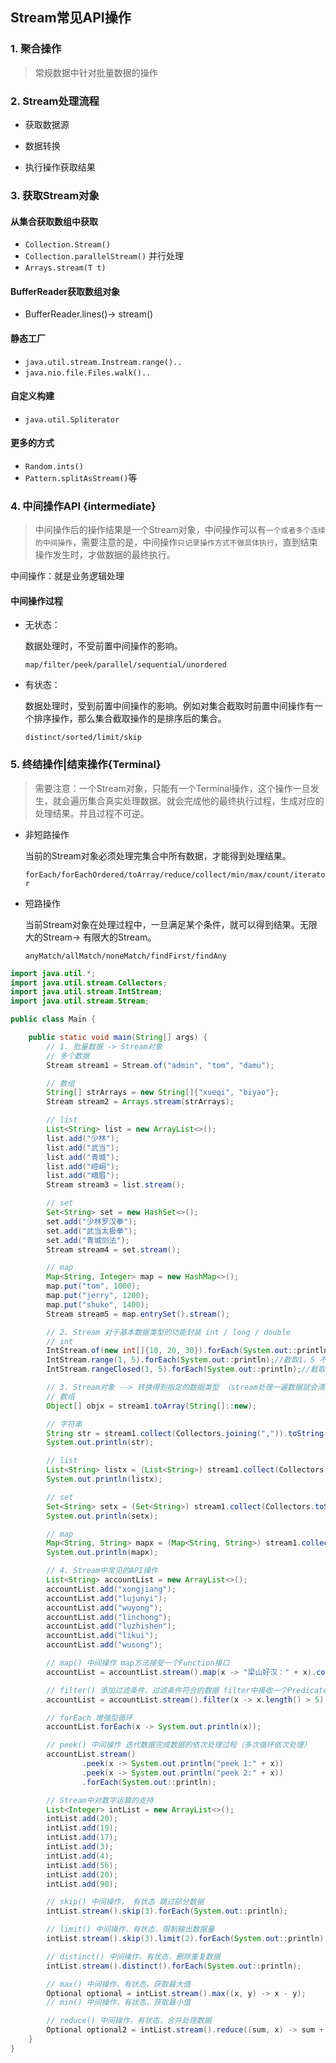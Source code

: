 ## Stream常见API操作

### 1. 聚合操作

> 常规数据中针对批量数据的操作

### 2. Stream处理流程

- 获取数据源

- 数据转换

- 执行操作获取结果

### 3. 获取Stream对象

#### 从集合获取数组中获取

- `Collection.Stream()`
- `Collection.parallelStream()` 并行处理
- `Arrays.stream(T t)`

#### BufferReader获取数组对象

- BufferReader.lines()-> stream()

#### 静态工厂

- `java.util.stream.Instream.range()..`
- `java.nio.file.Files.walk()..`

#### 自定义构建

- `java.util.Spliterator`

#### 更多的方式

- `Random.ints()`
- `Pattern.splitAsStream()`等

### 4. 中间操作API {intermediate}

> 中间操作后的操作结果是一个Stream对象，中间操作可以有`一个或者多个连续的中间操作`，需要注意的是，中间操作`只记录操作方式不做具体执行`，直到结束操作发生时，才做数据的最终执行。

中间操作：就是业务逻辑处理

#### 中间操作过程

- 无状态：

  数据处理时，不受前置中间操作的影响。

  `map/filter/peek/parallel/sequential/unordered`

- 有状态：

  数据处理时，受到前置中间操作的影响。例如对集合截取时前置中间操作有一个排序操作，那么集合截取操作的是排序后的集合。

  `distinct/sorted/limit/skip`

### 5. 终结操作|结束操作{Terminal}

> 需要注意：一个Stream对象，只能有一个Terminal操作，这个操作一旦发生，就会遍历集合真实处理数据。就会完成他的最终执行过程，生成对应的处理结果。并且过程不可逆。

- 非短路操作

  当前的Stream对象必须处理完集合中所有数据，才能得到处理结果。

  `forEach/forEachOrdered/toArray/reduce/collect/min/max/count/iterator`

- 短路操作

  当前Stream对象在处理过程中，一旦满足某个条件，就可以得到结果。无限大的Stream-> 有限大的Stream。

  `anyMatch/allMatch/noneMatch/findFirst/findAny`

```java
import java.util.*;
import java.util.stream.Collectors;
import java.util.stream.IntStream;
import java.util.stream.Stream;

public class Main {

    public static void main(String[] args) {
        // 1. 批量数据 -> Stream对象
        // 多个数据
        Stream stream1 = Stream.of("admin", "tom", "damu");

        // 数组
        String[] strArrays = new String[]{"xueqi", "biyao"};
        Stream stream2 = Arrays.stream(strArrays);

        // list
        List<String> list = new ArrayList<>();
        list.add("少林");
        list.add("武当");
        list.add("青城");
        list.add("崆峒");
        list.add("峨眉");
        Stream stream3 = list.stream();

        // set
        Set<String> set = new HashSet<>();
        set.add("少林罗汉拳");
        set.add("武当太极拳");
        set.add("青城剑法");
        Stream stream4 = set.stream();

        // map
        Map<String, Integer> map = new HashMap<>();
        map.put("tom", 1000);
        map.put("jerry", 1200);
        map.put("shuke", 1400);
        Stream stream5 = map.entrySet().stream();

        // 2. Stream 对于基本数据类型的功能封装 int / long / double
        // int
        IntStream.of(new int[]{10, 20, 30}).forEach(System.out::println);
        IntStream.range(1, 5).forEach(System.out::println);//截取1，5 不包含5
        IntStream.rangeClosed(1, 5).forEach(System.out::println);//截取1，5 包含5

        // 3. Stream对象 --> 转换得到指定的数据类型 （stream处理一遍数据就会清空 所以执行时请屏蔽其它stream的处理）
        // 数组
        Object[] objx = stream1.toArray(String[]::new);

        // 字符串
        String str = stream1.collect(Collectors.joining(",")).toString();
        System.out.println(str);

        // list
        List<String> listx = (List<String>) stream1.collect(Collectors.toList());
        System.out.println(listx);

        // set
        Set<String> setx = (Set<String>) stream1.collect(Collectors.toSet());
        System.out.println(setx);

        // map
        Map<String, String> mapx = (Map<String, String>) stream1.collect(Collectors.toMap(x -> x, y -> "value:" + y));
        System.out.println(mapx);

        // 4. Stream中常见的API操作
        List<String> accountList = new ArrayList<>();
        accountList.add("xongjiang");
        accountList.add("lujunyi");
        accountList.add("wuyong");
        accountList.add("linchong");
        accountList.add("luzhishen");
        accountList.add("likui");
        accountList.add("wusong");

        // map() 中间操作 map方法接受一个Function接口
        accountList = accountList.stream().map(x -> "梁山好汉：" + x).collect(Collectors.toList());

        // filter() 添加过滤条件，过滤条件符合的数据 filter中接收一个Predicate接口 若复杂的过滤可以实现Predicate接口来处理
        accountList = accountList.stream().filter(x -> x.length() > 5).collect(Collectors.toList());

        // forEach 增强型循环
        accountList.forEach(x -> System.out.println(x));

        // peek() 中间操作 迭代数据完成数据的依次处理过程（多次循环依次处理）
        accountList.stream()
                .peek(x -> System.out.println("peek 1:" + x))
                .peek(x -> System.out.println("peek 2:" + x))
                .forEach(System.out::println);

        // Stream中对数字运算的支持
        List<Integer> intList = new ArrayList<>();
        intList.add(20);
        intList.add(19);
        intList.add(17);
        intList.add(3);
        intList.add(4);
        intList.add(56);
        intList.add(20);
        intList.add(90);

        // skip() 中间操作， 有状态 跳过部分数据
        intList.stream().skip(3).forEach(System.out::println);

        // limit() 中间操作，有状态，限制输出数据量
        intList.stream().skip(3).limit(2).forEach(System.out::println);

        // distinct() 中间操作，有状态，删除重复数据
        intList.stream().distinct().forEach(System.out::println);

        // max() 中间操作，有状态，获取最大值
        Optional optional = intList.stream().max((x, y) -> x - y);
        // min() 中间操作，有状态，获取最小值

        // reduce() 中间操作，有状态，合并处理数据
        Optional optional2 = intList.stream().reduce((sum, x) -> sum + x);
    }
}
```


